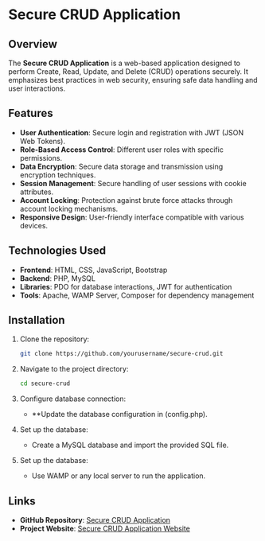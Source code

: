 # Secure CRUD Application

## Overview

The **Secure CRUD Application** is a web-based application designed to perform Create, Read, Update, and Delete (CRUD) operations securely. It emphasizes best practices in web security, ensuring safe data handling and user interactions.

## Features

- **User Authentication**: Secure login and registration with JWT (JSON Web Tokens).
- **Role-Based Access Control**: Different user roles with specific permissions.
- **Data Encryption**: Secure data storage and transmission using encryption techniques.
- **Session Management**: Secure handling of user sessions with cookie attributes.
- **Account Locking**: Protection against brute force attacks through account locking mechanisms.
- **Responsive Design**: User-friendly interface compatible with various devices.

## Technologies Used

- **Frontend**: HTML, CSS, JavaScript, Bootstrap
- **Backend**: PHP, MySQL
- **Libraries**: PDO for database interactions, JWT for authentication
- **Tools**: Apache, WAMP Server, Composer for dependency management

## Installation

1. Clone the repository:
   ```bash
   git clone https://github.com/yourusername/secure-crud.git

2. Navigate to the project directory:
   ```bash
   cd secure-crud

3. Configure database connection:
     - **Update the database configuration in (config.php).

4. Set up the database:
     - Create a MySQL database and import the provided SQL file.

5. Set up the database:
     - Use WAMP or any local server to run the application.
  
## Links

- **GitHub Repository**: [Secure CRUD Application](https://github.com/pasindu-2002/Secure-CRUD-Application-GAHDSE232F-011)
- **Project Website**: [Secure CRUD Application Website](https://www.yourprojectwebsite.com)


